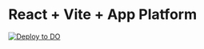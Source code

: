 # React + Vite + App Platform

[![Deploy to DO](https://cloud.digitalocean.com/apps/new?repo=https://www.deploytodo.com/do-btn-blue.svg)](https://github.com/chrisdemars/na-cryptids-ionic-do/tree/main)
